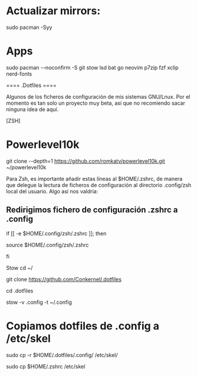 # Actualizar mirrors:
sudo pacman -Syy
# Apps
sudo pacman --noconfirm -S git stow lsd bat go neovim p7zip fzf xclip nerd-fonts



==== .Dotfiles ====

Algunos de los ficheros de configuración de mis sistemas GNU/Lnux. Por el momento es tan solo un proyecto muy beta, así que no recomiendo sacar ninguna idea de aquí.

[ZSH]

# Powerlevel10k
git clone --depth=1 https://github.com/romkatv/powerlevel10k.git ~/powerlevel10k

Para Zsh, es importante añadir estas líneas al $HOME/.zshrc, de manera que delegue la lectura de ficheros de configuración al directorio .config/zsh local del usuario. Algo así nos valdría:

## Redirigimos fichero de configuración .zshrc a .config ##

if [[ -e $HOME/.config/zsh/.zshrc ]]; then

source $HOME/.config/zsh/.zshrc

fi

Stow
cd ~/

git clone https://github.com/Conkernel/.dotfiles

cd .dotfiles

stow -v .config -t ~/.config

# Copiamos dotfiles de .config a /etc/skel

sudo cp -r $HOME/.dotfiles/.config/ /etc/skel/

sudo cp $HOME/.zshrc /etc/skel
